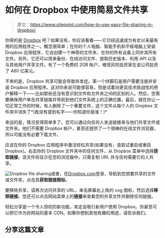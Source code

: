 # 如何在 Dropbox 中使用简易文件共享

> 原文：<https://www.sitepoint.com/how-to-use-easy-file-sharing-in-dropbox/>

你用的是 [Dropbox](https://www.dropbox.com/) 吧？如果没有，你应该看看——它已经迅速成为有史以来最有用的应用程序之一。概念很简单；在你的个人电脑、智能手机和平板电脑上安装 Dropbox 应用程序，它会创建一个神奇的文件夹，在你的所有设备上同步其所有文件。另外，它还可以用来备份、在线访问文件、提取历史版本、利用 API 以及与其他用户共享文件。有了一个免费的 2GB 账户，难怪风险投资家在该公司投资了 480 亿美元。

不幸的是，Dropbox 共享可能会导致并发症。第一个绊脚石是用户需要注册并安装 Dropbox 应用程序。这对你来说可能很容易，但是试着向更具技术挑战性的用户解释一下——比如那些还没有意识到文件和文件夹之间的区别的人。然后，您需要确保用户单击共享链接并导航到他们文件系统上的正确位置。最后，就在你让一切正常工作的时候，有人删除了一个重要文件，这个文件从每个人的 Dropbox 文件夹中消失了*(我没有提到名字——你知道你是谁！)*

幸运的是，情况变得简单多了。您可以通过向任何人发送链接来与他们共享文件或文件夹。他们不需要 Dropbox 帐户，甚至还提供了一个很棒的在线文件浏览器，所以可能没有必要下载文件。

应该在你的 Dropbox 应用程序中激活轻松共享(如果没有，请尝试重启或重启 Dropbox)。右击你的 Dropbox 文件夹中的任何文件，从 Dropbox 菜单中选择**获取链接**。该文件将显示在您的浏览器中，只需复制 URL 并与任何需要它的人共享。

![Dropbox file sharing](img/48e9bc5249d0d21996afb12cb1d91545.png)或者，在[Dropbox.com](https://www.dropbox.com/)登录，导航到您想要共享的文件或文件夹，点击其**获取链接图标**。

要移除共享，请再次访问共享的 URL，单击屏幕右上角的 cog 图标，然后选择**移除链接**。您还可以点击网站菜单上的**链接**来查看您的共享文件并删除任何链接。

轻松分享是一个令人惊叹的新功能，肯定会吸引新用户使用 Dropbox。你甚至可以把它作为你网站的基本 CDN。如果你想到其他有趣的用途，请告诉我们。

## 分享这篇文章